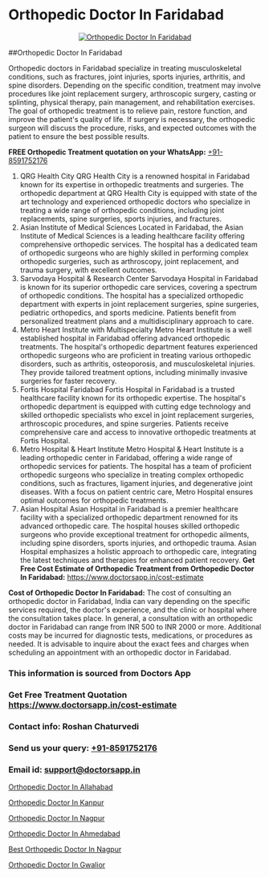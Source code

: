 # Orthopedic Doctor In Faridabad

<p align="center">
  <a href="https://doctorsapp.in">
    <img src="https://i.ibb.co/tqM3hNg/sqdqdqsddsa.png" alt="Orthopedic Doctor In Faridabad">
  </a>
</p>
##Orthopedic Doctor In Faridabad

Orthopedic doctors in Faridabad specialize in treating musculoskeletal conditions, such as fractures, joint injuries, sports injuries, arthritis, and spine disorders. Depending on the specific condition, treatment may involve procedures like joint replacement surgery, arthroscopic surgery, casting or splinting, physical therapy, pain management, and rehabilitation exercises. The goal of orthopedic treatment is to relieve pain, restore function, and improve the patient's quality of life. If surgery is necessary, the orthopedic surgeon will discuss the procedure, risks, and expected outcomes with the patient to ensure the best possible results.

**FREE Orthopedic Treatment quotation on your WhatsApp:**  [+91-8591752176](https://api.whatsapp.com/send?phone=8591752176)

1) QRG Health City   QRG Health City is a renowned hospital in Faridabad known for its expertise in orthopedic treatments and surgeries. The orthopedic department at QRG Health City is equipped with state of the art technology and experienced orthopedic doctors who specialize in treating a wide range of orthopedic conditions, including joint replacements, spine surgeries, sports injuries, and fractures.
2) Asian Institute of Medical Sciences   Located in Faridabad, the Asian Institute of Medical Sciences is a leading healthcare facility offering comprehensive orthopedic services. The hospital has a dedicated team of orthopedic surgeons who are highly skilled in performing complex orthopedic surgeries, such as arthroscopy, joint replacement, and trauma surgery, with excellent outcomes.
3) Sarvodaya Hospital & Research Center   Sarvodaya Hospital in Faridabad is known for its superior orthopedic care services, covering a spectrum of orthopedic conditions. The hospital has a specialized orthopedic department with experts in joint replacement surgeries, spine surgeries, pediatric orthopedics, and sports medicine. Patients benefit from personalized treatment plans and a multidisciplinary approach to care.
4) Metro Heart Institute with Multispecialty   Metro Heart Institute is a well established hospital in Faridabad offering advanced orthopedic treatments. The hospital's orthopedic department features experienced orthopedic surgeons who are proficient in treating various orthopedic disorders, such as arthritis, osteoporosis, and musculoskeletal injuries. They provide tailored treatment options, including minimally invasive surgeries for faster recovery.
5) Fortis Hospital Faridabad   Fortis Hospital in Faridabad is a trusted healthcare facility known for its orthopedic expertise. The hospital's orthopedic department is equipped with cutting edge technology and skilled orthopedic specialists who excel in joint replacement surgeries, arthroscopic procedures, and spine surgeries. Patients receive comprehensive care and access to innovative orthopedic treatments at Fortis Hospital.
6) Metro Hospital & Heart Institute   Metro Hospital & Heart Institute is a leading orthopedic center in Faridabad, offering a wide range of orthopedic services for patients. The hospital has a team of proficient orthopedic surgeons who specialize in treating complex orthopedic conditions, such as fractures, ligament injuries, and degenerative joint diseases. With a focus on patient centric care, Metro Hospital ensures optimal outcomes for orthopedic treatments.
7) Asian Hospital   Asian Hospital in Faridabad is a premier healthcare facility with a specialized orthopedic department renowned for its advanced orthopedic care. The hospital houses skilled orthopedic surgeons who provide exceptional treatment for orthopedic ailments, including spine disorders, sports injuries, and orthopedic trauma. Asian Hospital emphasizes a holistic approach to orthopedic care, integrating the latest techniques and therapies for enhanced patient recovery.
**Get Free Cost Estimate of Orthopedic Treatment from Orthopedic Doctor In Faridabad:** https://www.doctorsapp.in/cost-estimate

**Cost of Orthopedic Doctor In Faridabad:**
The cost of consulting an orthopedic doctor in Faridabad, India can vary depending on the specific services required, the doctor's experience, and the clinic or hospital where the consultation takes place. In general, a consultation with an orthopedic doctor in Faridabad can range from INR 500 to INR 2000 or more. Additional costs may be incurred for diagnostic tests, medications, or procedures as needed. It is advisable to inquire about the exact fees and charges when scheduling an appointment with an orthopedic doctor in Faridabad.

### This information is sourced from Doctors App 
### Get Free Treatment Quotation https://www.doctorsapp.in/cost-estimate
### Contact info: Roshan Chaturvedi 
### Send us your query: [+91-8591752176](https://api.whatsapp.com/send?phone=8591752176) 
### Email id: support@doctorsapp.in

[Orthopedic Doctor In Allahabad](https://www.linkedin.com/pulse/orthopedic-doctor-allahabad-doctorsapp-khulna-in24e?trackingId=z8ED9bQpgSQKn9u3sPy1Bw%3D%3D&lipi=urn%3Ali%3Apage%3Ad_flagship3_company_admin%3BEfzsr1%2BmQ6eR1XkJR7MU1A%3D%3D)

[Orthopedic Doctor In Kanpur](https://www.linkedin.com/pulse/orthopedic-doctor-kanpur-doctorsapp-united-arab-emirates-dytze?trackingId=w5AOk10qleqiyXY7RfP8wA%3D%3D&lipi=urn%3Ali%3Apage%3Ad_flagship3_company_admin%3BSXrbBuk4SwWZ8nIcZ2zSvw%3D%3D)

[Orthopedic Doctor In Nagpur](https://medium.com/@vimalrana22/orthopedic-doctor-in-nagpur-fb86f7f294aa)

[Orthopedic Doctor In Ahmedabad](https://medium.com/@vimalrana22/orthopedic-doctor-in-ahmedabad-180e68c3f3f8)

[Best Orthopedic Doctor In Nagpur](https://justacademyin.github.io/justacademy/best-orthopedic-doctor-in-nagpur)

[Orthopedic Doctor In Gwalior](https://justacademyin.github.io/justacademy/orthopedic-doctor-in-gwalior)

